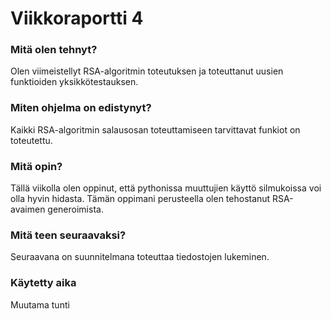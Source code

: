 # Viikkoraportti 4
### Mitä olen tehnyt?
Olen viimeistellyt RSA-algoritmin toteutuksen ja toteuttanut uusien funktioiden yksikkötestauksen.
### Miten ohjelma on edistynyt?
Kaikki RSA-algoritmin salausosan toteuttamiseen tarvittavat funkiot on toteutettu.
### Mitä opin?
Tällä viikolla olen oppinut, että pythonissa muuttujien käyttö silmukoissa voi olla hyvin hidasta. Tämän oppimani perusteella olen tehostanut RSA-avaimen generoimista.
### Mitä teen seuraavaksi?
Seuraavana on suunnitelmana toteuttaa tiedostojen lukeminen.
### Käytetty aika
Muutama tunti
